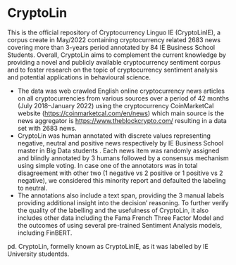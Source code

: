 # CryptoLin 


This is the official repository of Cryptocurrency Linguo IE (CryptoLinIE), a corpus create in May/2022 containing cryptocurrency related 2683 news covering more than 3-years period annotated by 84 IE Business School Students. Overall, CryptoLin aims to complement the current knowledge by providing a novel and publicly available cryptocurrency sentiment corpus and to foster research on the topic of cryptocurrency sentiment analysis and potential applications in behavioural science.

* The data was web crawled English online cryptocurrency news articles on all cryptocurrencies from various sources over a period of 42 months (July 2018–January 2022) using the cryptocurrency CoinMarketCal website (https://coinmarketcal.com/en/news) which main source is the news aggregator is https://www.theblockcrypto.com/ resulting in a data set with 2683 news.
* CryptoLin was human annotated with discrete values representing negative, neutral and positive news respectively by IE Business School master in Big Data students . Each news item was randomly assigned and blindly annotated by 3 humans followed by a consensus mechanism using simple voting. In case one of the annotators was in total disagreement with other two (1 negative vs 2 positive or 1 positive vs 2 negative), we considered this minority report and defaulted the labeling to neutral. 
* The annotations also include a text span, providing the 3 manual labels providing additional insight into the decision’ reasoning. To further verify the quality of the labelling and the usefulness of CryptoLin, it also includes other data including the Fama French Three Factor Model and the outcomes of using several pre-trained Sentiment Analysis models, including FinBERT.  

pd. CryptoLin, formelly known as CryptoLinIE, as it was labelled by IE University studentds. 
